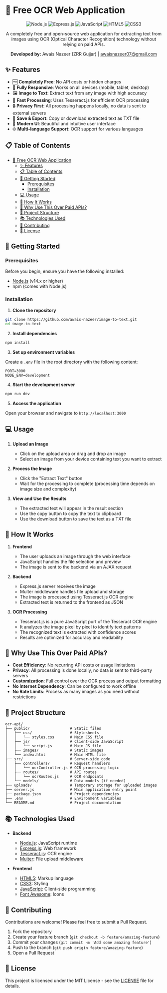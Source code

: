 # 📝 Free OCR Web Application

<div align="center">
  <img src="https://img.shields.io/badge/Node.js-43853D?style=for-the-badge&logo=node.js&logoColor=white" alt="Node.js">
  <img src="https://img.shields.io/badge/Express.js-404D59?style=for-the-badge" alt="Express.js">
  <img src="https://img.shields.io/badge/JavaScript-F7DF1E?style=for-the-badge&logo=javascript&logoColor=black" alt="JavaScript">
  <img src="https://img.shields.io/badge/HTML5-E34F26?style=for-the-badge&logo=html5&logoColor=white" alt="HTML5">
  <img src="https://img.shields.io/badge/CSS3-1572B6?style=for-the-badge&logo=css3&logoColor=white" alt="CSS3">
</div>

<p align="center">
  A completely free and open-source web application for extracting text from images using OCR (Optical Character Recognition) technology without relying on paid APIs.
</p>

<div align="center">
  <strong>Developed by:</strong> Awais Nazeer (ZRR Gujjar) | <a href="mailto:awaisnazeer07@gmail.com">awaisnazeer07@gmail.com</a>
</div>

## ✨ Features

- 🆓 **Completely Free**: No API costs or hidden charges
- 📱 **Fully Responsive**: Works on all devices (mobile, tablet, desktop)
- 🖼️ **Image to Text**: Extract text from any image with high accuracy
- 🚀 **Fast Processing**: Uses Tesseract.js for efficient OCR processing
- 🔒 **Privacy First**: All processing happens locally, no data is sent to external servers
- 💾 **Save & Export**: Copy or download extracted text as TXT file
- 🎨 **Modern UI**: Beautiful and intuitive user interface
- 🌐 **Multi-language Support**: OCR support for various languages

## 📋 Table of Contents

- [📝 Free OCR Web Application](#-free-ocr-web-application)
  - [✨ Features](#-features)
  - [📋 Table of Contents](#-table-of-contents)
  - [🚀 Getting Started](#-getting-started)
    - [Prerequisites](#prerequisites)
    - [Installation](#installation)
  - [💻 Usage](#-usage)
  - [🔧 How It Works](#-how-it-works)
  - [🌟 Why Use This Over Paid APIs?](#-why-use-this-over-paid-apis)
  - [📁 Project Structure](#-project-structure)
  - [📚 Technologies Used](#-technologies-used)
  - [🤝 Contributing](#-contributing)
  - [📄 License](#-license)

## 🚀 Getting Started

### Prerequisites

Before you begin, ensure you have the following installed:
- [Node.js](https://nodejs.org/) (v14.x or higher)
- npm (comes with Node.js)

### Installation

1. **Clone the repository**

```bash
git clone https://github.com/awais-nazeer/image-to-text.git
cd image-to-text
```

2. **Install dependencies**

```bash
npm install
```

3. **Set up environment variables**

Create a `.env` file in the root directory with the following content:

```
PORT=3000
NODE_ENV=development
```

4. **Start the development server**

```bash
npm run dev
```

5. **Access the application**

Open your browser and navigate to `http://localhost:3000`

## 💻 Usage

1. **Upload an Image**
   - Click on the upload area or drag and drop an image
   - Select an image from your device containing text you want to extract

2. **Process the Image**
   - Click the "Extract Text" button
   - Wait for the processing to complete (processing time depends on image size and complexity)

3. **View and Use the Results**
   - The extracted text will appear in the result section
   - Use the copy button to copy the text to clipboard
   - Use the download button to save the text as a TXT file

## 🔧 How It Works

1. **Frontend**
   - The user uploads an image through the web interface
   - JavaScript handles the file selection and preview
   - The image is sent to the backend via an AJAX request

2. **Backend**
   - Express.js server receives the image
   - Multer middleware handles file upload and storage
   - The image is processed using Tesseract.js OCR engine
   - Extracted text is returned to the frontend as JSON

3. **OCR Processing**
   - Tesseract.js is a pure JavaScript port of the Tesseract OCR engine
   - It analyzes the image pixel by pixel to identify text patterns
   - The recognized text is extracted with confidence scores
   - Results are optimized for accuracy and readability

## 🌟 Why Use This Over Paid APIs?

- **Cost Efficiency**: No recurring API costs or usage limitations
- **Privacy**: All processing is done locally, no data is sent to third-party servers
- **Customization**: Full control over the OCR process and output formatting
- **No Internet Dependency**: Can be configured to work offline
- **No Rate Limits**: Process as many images as you need without restrictions

## 📁 Project Structure

```
ocr-api/
├── public/                  # Static files
│   ├── css/                 # Stylesheets
│   │   └── styles.css       # Main CSS file
│   ├── js/                  # Client-side JavaScript
│   │   └── script.js        # Main JS file
│   ├── images/              # Static images
│   └── index.html           # Main HTML file
├── src/                     # Server-side code
│   ├── controllers/         # Request handlers
│   │   └── ocrController.js # OCR processing logic
│   ├── routes/              # API routes
│   │   └── ocrRoutes.js     # OCR endpoints
│   └── models/              # Data models (if needed)
├── uploads/                 # Temporary storage for uploaded images
├── server.js                # Main application entry point
├── package.json             # Project dependencies
├── .env                     # Environment variables
└── README.md                # Project documentation
```

## 📚 Technologies Used

- **Backend**
  - [Node.js](https://nodejs.org/): JavaScript runtime
  - [Express.js](https://expressjs.com/): Web framework
  - [Tesseract.js](https://github.com/naptha/tesseract.js): OCR engine
  - [Multer](https://github.com/expressjs/multer): File upload middleware

- **Frontend**
  - [HTML5](https://developer.mozilla.org/en-US/docs/Web/Guide/HTML/HTML5): Markup language
  - [CSS3](https://developer.mozilla.org/en-US/docs/Web/CSS): Styling
  - [JavaScript](https://developer.mozilla.org/en-US/docs/Web/JavaScript): Client-side programming
  - [Font Awesome](https://fontawesome.com/): Icons

## 🤝 Contributing

Contributions are welcome! Please feel free to submit a Pull Request.

1. Fork the repository
2. Create your feature branch (`git checkout -b feature/amazing-feature`)
3. Commit your changes (`git commit -m 'Add some amazing feature'`)
4. Push to the branch (`git push origin feature/amazing-feature`)
5. Open a Pull Request

## 📄 License

This project is licensed under the MIT License - see the [LICENSE](LICENSE) file for details.